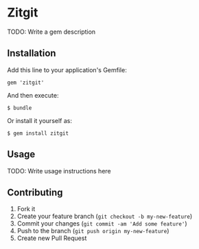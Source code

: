 # Zitgit

TODO: Write a gem description

## Installation

Add this line to your application's Gemfile:

    gem 'zitgit'

And then execute:

    $ bundle

Or install it yourself as:

    $ gem install zitgit

## Usage

TODO: Write usage instructions here

## Contributing

1. Fork it
2. Create your feature branch (`git checkout -b my-new-feature`)
3. Commit your changes (`git commit -am 'Add some feature'`)
4. Push to the branch (`git push origin my-new-feature`)
5. Create new Pull Request
